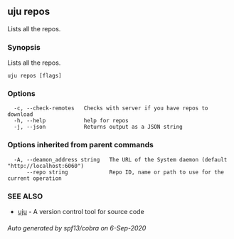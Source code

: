 ## uju repos

Lists all the repos.

### Synopsis

Lists all the repos.

```
uju repos [flags]
```

### Options

```
  -c, --check-remotes   Checks with server if you have repos to download
  -h, --help            help for repos
  -j, --json            Returns output as a JSON string
```

### Options inherited from parent commands

```
  -A, --deamon_address string   The URL of the System daemon (default "http://localhost:6060")
      --repo string             Repo ID, name or path to use for the current operation
```

### SEE ALSO

* [uju](uju.md)	 - A version control tool for source code

###### Auto generated by spf13/cobra on 6-Sep-2020
